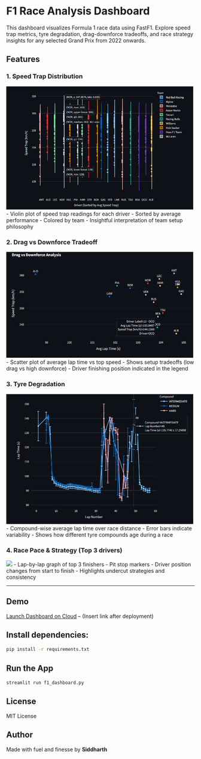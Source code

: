 # F1 Race Analysis Dashboard
This dashboard visualizes Formula 1 race data using FastF1. Explore speed trap metrics, tyre degradation, drag-downforce tradeoffs, and race strategy insights for any selected Grand Prix from 2022 onwards.

## Features

### 1. Speed Trap Distribution
<img src="img/image_2025-04-04_02-27-54.png" width="500">
- Violin plot of speed trap readings for each driver
- Sorted by average performance
- Colored by team
- Insightful interpretation of team setup philosophy

### 2. Drag vs Downforce Tradeoff
<img src="img/image_2025-04-04_02-29-02.png" width="500">
- Scatter plot of average lap time vs top speed
- Shows setup tradeoffs (low drag vs high downforce)
- Driver finishing position indicated in the legend

### 3. Tyre Degradation
<img src="img/image_2025-04-04_02-32-51.png" width="500">
- Compound-wise average lap time over race distance
- Error bars indicate variability
- Shows how different tyre compounds age during a race

### 4. Race Pace & Strategy (Top 3 drivers)
<img src="img/image_2025-04-04_02-33-18" width="500">
- Lap-by-lap graph of top 3 finishers
- Pit stop markers
- Driver position changes from start to finish
- Highlights undercut strategies and consistency

---

## Demo

[Launch Dashboard on Cloud](#) – (Insert link after deployment)

## Install dependencies:
```bash
pip install -r requirements.txt
```
## Run the App
```bash
streamlit run f1_dashboard.py
```
## License
MIT License

## Author
Made with fuel and finesse by **Siddharth** 


